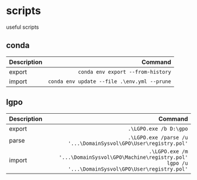 # scripts
useful scripts

## conda
|Description|Command|
|-------------|-----:|
|export|`conda env export --from-history`|
|import|`conda env update --file .\env.yml --prune`|

## lgpo
|Description|Command|
|-------------|-----:|
|export|`.\LGPO.exe /b D:\gpo`|
|parse|`.\LGPO.exe /parse /u '...\DomainSysvol\GPO\User\registry.pol'`|
|import|`.\LGPO.exe /m '...\DomainSysvol\GPO\Machine\registry.pol'`<br>`lgpo /u '...\DomainSysvol\GPO\User\registry.pol'`|
